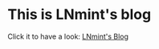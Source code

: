 # This is LNmint's blog

Click it to have a look: [LNmint&#39;s Blog](https://channingch.github.io)
